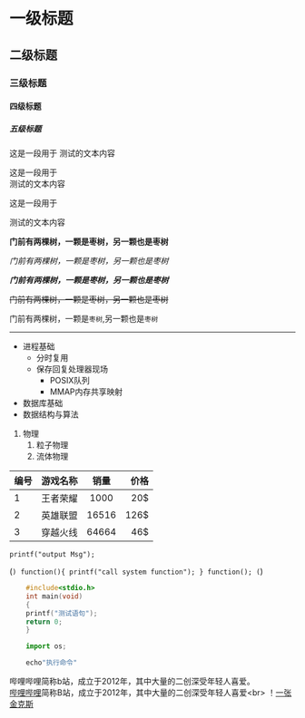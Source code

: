 # 一级标题

## 二级标题

### 三级标题

#### 四级标题

##### 五级标题

这是一段用于
测试的文本内容

这是一段用于<br>测试的文本内容

这是一段用于

测试的文本内容

**门前有两棵树，一颗是枣树，另一颗也是枣树**

*门前有两棵树，一颗是枣树，另一颗也是枣树*

***门前有两棵树，一颗是枣树，另一颗也是枣树***

~~门前有两棵树，一颗是枣树，另一颗也是枣树~~

门前有两棵树，一颗是`枣树`,另一颗也是`枣树`

*****
* 进程基础
  * 分时复用
  * 保存回复处理器现场
    * POSIX队列
    * MMAP内存共享映射
* 数据库基础
* 数据结构与算法

1. 物理
   1. 粒子物理
   2. 流体物理


编号|游戏名称|销量|价格
---|:--:|:--:|---:
1|王者荣耀|1000|20$
2|英雄联盟|16516|126$
3|穿越火线|64664|46$

`printf("output Msg");`

(```)
	function(){
		printf("call system function");
	}
	function();
(```)

```c
	#include<stdio.h>
	int main(void)
	{
	printf("测试语句");
	return 0;
	}
```

```python
	import os;
```

```bash
	echo"执行命令"
```

哔哩哔哩简称b站，成立于2012年，其中大量的二创深受年轻人喜爱。<br>
[哔哩哔哩](https://www.bilibili.com"点击进入b站")简称B站，成立于2012年，其中大量的二创深受年轻人喜爱<br>
！[一张金克斯](https://beta.glilmu.com/i/2022/11/23/xa7jmy.jpg)
